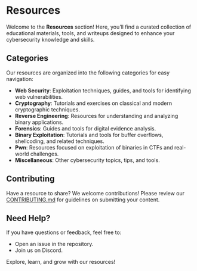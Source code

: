 # Resources

Welcome to the **Resources** section! Here, you’ll find a curated collection of educational materials, tools, and writeups designed to enhance your cybersecurity knowledge and skills.

## Categories

Our resources are organized into the following categories for easy navigation:

- **Web Security**: Exploitation techniques, guides, and tools for identifying web vulnerabilities.
- **Cryptography**: Tutorials and exercises on classical and modern cryptographic techniques.
- **Reverse Engineering**: Resources for understanding and analyzing binary applications.
- **Forensics**: Guides and tools for digital evidence analysis.
- **Binary Exploitation**: Tutorials and tools for buffer overflows, shellcoding, and related techniques.
- **Pwn**: Resources focused on exploitation of binaries in CTFs and real-world challenges.
- **Miscellaneous**: Other cybersecurity topics, tips, and tools.

## Contributing

Have a resource to share? We welcome contributions! Please review our [CONTRIBUTING.md](./CONTRIBUTING.md) for guidelines on submitting your content.

## Need Help?

If you have questions or feedback, feel free to:
- Open an issue in the repository.
- Join us on Discord.

Explore, learn, and grow with our resources!
